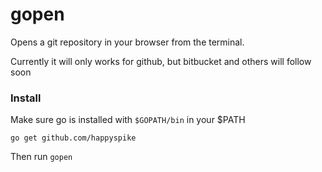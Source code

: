 # gopen

Opens a git repository in your browser from the terminal.

Currently it will only works for github, but bitbucket and others will follow soon

### Install

Make sure go is installed with `$GOPATH/bin` in your $PATH

`go get github.com/happyspike`

Then run
`gopen`
